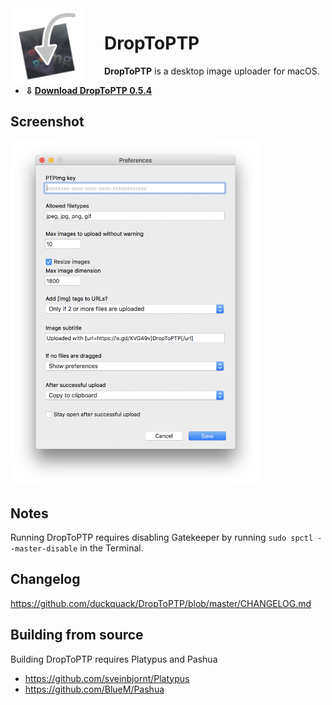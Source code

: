 <img align="left" src="icon.png" style="float: left; margin-right: 30px;" width="120">

# DropToPTP

**DropToPTP** is a desktop image uploader for macOS.

* **⇩ [Download DropToPTP 0.5.4](https://github.com/duckquack/DropToPTP/raw/master/DropToPTP.app.zip)**

## Screenshot

<img src="screenshot.png" width="400">

## Notes

Running DropToPTP requires disabling Gatekeeper by running `sudo spctl --master-disable` in the Terminal.

## Changelog

https://github.com/duckquack/DropToPTP/blob/master/CHANGELOG.md

## Building from source

Building DropToPTP requires Platypus and Pashua

* https://github.com/sveinbjornt/Platypus
* https://github.com/BlueM/Pashua